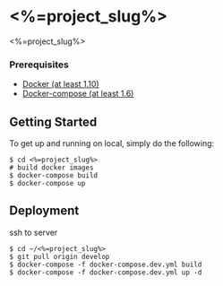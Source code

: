 # <%=project_slug%>

<%=project_slug%>

### Prerequisites

- [Docker (at least 1.10)](https://www.docker.com/)
- [Docker-compose (at least 1.6)](https://docs.docker.com/compose/install/)

## Getting Started

To get up and running on local, simply do the following:

    $ cd <%=project_slug%>
    # build docker images
    $ docker-compose build
    $ docker-compose up

## Deployment

ssh to server

    $ cd ~/<%=project_slug%>
    $ git pull origin develop
    $ docker-compose -f docker-compose.dev.yml build
    $ docker-compose -f docker-compose.dev.yml up -d
